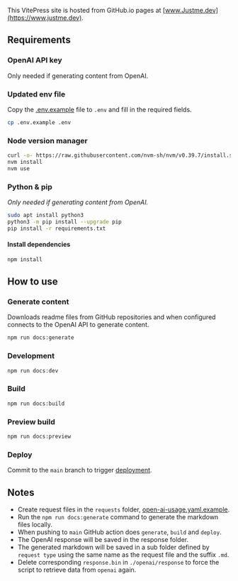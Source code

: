 This VitePress site is hosted from GitHub.io pages at [www.Justme.dev](https://www.justme.dev).

## Requirements

### OpenAI API key

Only needed if generating content from OpenAI.

### Updated env file

Copy the [.env.example](https://github.com/jonnyhoeven/justme.dev/blob/main/.env.example) file to `.env` and fill in the
required fields.

```bash
cp .env.example .env
```

### Node version manager

```bash
curl -o- https://raw.githubusercontent.com/nvm-sh/nvm/v0.39.7/install.sh | bash
nvm install
nvm use
```

### Python & pip

*Only needed if generating content from OpenAI.*

```bash
sudo apt install python3
python3 -m pip install --upgrade pip
pip install -r requirements.txt
```

#### Install dependencies

```bash
npm install
```

## How to use

### Generate content

Downloads readme files from GitHub repositories and when configured connects to the OpenAI API to generate content.

```bash
npm run docs:generate
```

### Development

```bash
npm run docs:dev
```

### Build

```bash
npm run docs:build
```

### Preview build

```bash
npm run docs:preview
```

### Deploy

Commit to the `main` branch to
trigger [deployment](https://github.com/jonnyhoeven/justme.dev/actions/workflows/deploy.yml).

## Notes

- Create request files in the `requests` folder,
  [open-ai-usage.yaml.example](https://github.com/jonnyhoeven/justme.dev/blob/main/openai/request/open-ai-usage.yaml.example).
- Run the `npm run docs:generate` command to generate the markdown files locally.
- When pushing to `main` GitHub action does `generate`, `build` and `deploy`.
- The OpenAI response will be saved in the response folder.
- The generated markdown will be saved in a sub folder defined by `request type` using the same name as the request file
  and the suffix `.md`.
- Delete corresponding `response.bin` in `./openai/response` to force the script to retrieve data from `openai`
  again.
